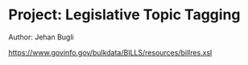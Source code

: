 # Project: Legislative Topic Tagging
Author: Jehan Bugli

https://www.govinfo.gov/bulkdata/BILLS/resources/billres.xsl
